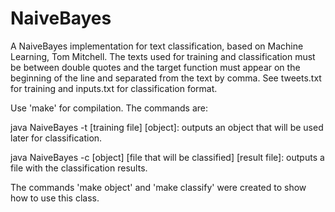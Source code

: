 # NaiveBayes

A NaiveBayes implementation for text classification, based on Machine Learning, Tom Mitchell. The texts used for training and classification must be between double quotes and the target function must appear on the beginning of the line and separated from the text by comma. See tweets.txt for training and inputs.txt for classification format.

Use 'make' for compilation. The commands are:



java NaiveBayes -t \[training file\] \[object\]: outputs an object that will be used later for classification.

java NaiveBayes -c \[object\] \[file that will be classified\] \[result file\]: outputs a file with the classification results.



The commands 'make object' and 'make classify' were created to show how to use this class.
